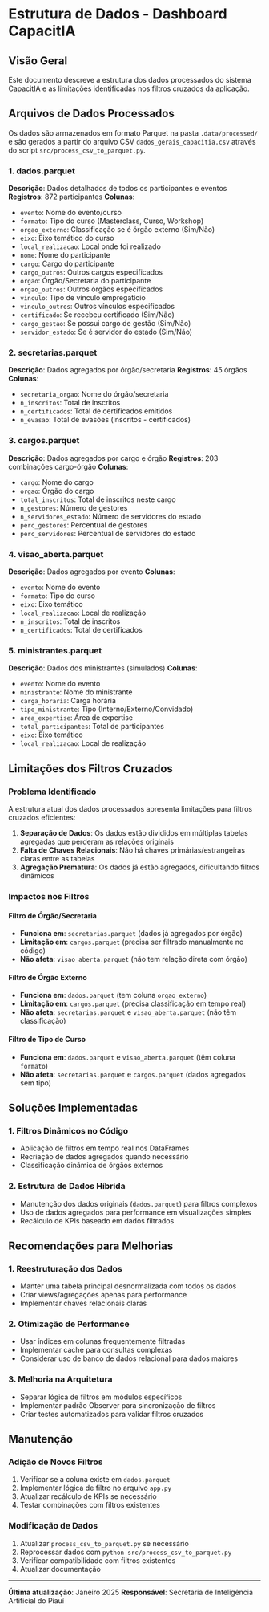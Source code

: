 # Estrutura de Dados - Dashboard CapacitIA

## Visão Geral

Este documento descreve a estrutura dos dados processados do sistema CapacitIA e as limitações identificadas nos filtros cruzados da aplicação.

## Arquivos de Dados Processados

Os dados são armazenados em formato Parquet na pasta `.data/processed/` e são gerados a partir do arquivo CSV `dados_gerais_capacitia.csv` através do script `src/process_csv_to_parquet.py`.

### 1. dados.parquet
**Descrição**: Dados detalhados de todos os participantes e eventos
**Registros**: 872 participantes
**Colunas**:
- `evento`: Nome do evento/curso
- `formato`: Tipo do curso (Masterclass, Curso, Workshop)
- `orgao_externo`: Classificação se é órgão externo (Sim/Não)
- `eixo`: Eixo temático do curso
- `local_realizacao`: Local onde foi realizado
- `nome`: Nome do participante
- `cargo`: Cargo do participante
- `cargo_outros`: Outros cargos especificados
- `orgao`: Órgão/Secretaria do participante
- `orgao_outros`: Outros órgãos especificados
- `vinculo`: Tipo de vínculo empregatício
- `vinculo_outros`: Outros vínculos especificados
- `certificado`: Se recebeu certificado (Sim/Não)
- `cargo_gestao`: Se possui cargo de gestão (Sim/Não)
- `servidor_estado`: Se é servidor do estado (Sim/Não)

### 2. secretarias.parquet
**Descrição**: Dados agregados por órgão/secretaria
**Registros**: 45 órgãos
**Colunas**:
- `secretaria_orgao`: Nome do órgão/secretaria
- `n_inscritos`: Total de inscritos
- `n_certificados`: Total de certificados emitidos
- `n_evasao`: Total de evasões (inscritos - certificados)

### 3. cargos.parquet
**Descrição**: Dados agregados por cargo e órgão
**Registros**: 203 combinações cargo-órgão
**Colunas**:
- `cargo`: Nome do cargo
- `orgao`: Órgão do cargo
- `total_inscritos`: Total de inscritos neste cargo
- `n_gestores`: Número de gestores
- `n_servidores_estado`: Número de servidores do estado
- `perc_gestores`: Percentual de gestores
- `perc_servidores`: Percentual de servidores do estado

### 4. visao_aberta.parquet
**Descrição**: Dados agregados por evento
**Colunas**:
- `evento`: Nome do evento
- `formato`: Tipo do curso
- `eixo`: Eixo temático
- `local_realizacao`: Local de realização
- `n_inscritos`: Total de inscritos
- `n_certificados`: Total de certificados

### 5. ministrantes.parquet
**Descrição**: Dados dos ministrantes (simulados)
**Colunas**:
- `evento`: Nome do evento
- `ministrante`: Nome do ministrante
- `carga_horaria`: Carga horária
- `tipo_ministrante`: Tipo (Interno/Externo/Convidado)
- `area_expertise`: Área de expertise
- `total_participantes`: Total de participantes
- `eixo`: Eixo temático
- `local_realizacao`: Local de realização

## Limitações dos Filtros Cruzados

### Problema Identificado
A estrutura atual dos dados processados apresenta limitações para filtros cruzados eficientes:

1. **Separação de Dados**: Os dados estão divididos em múltiplas tabelas agregadas que perderam as relações originais
2. **Falta de Chaves Relacionais**: Não há chaves primárias/estrangeiras claras entre as tabelas
3. **Agregação Prematura**: Os dados já estão agregados, dificultando filtros dinâmicos

### Impactos nos Filtros

#### Filtro de Órgão/Secretaria
- **Funciona em**: `secretarias.parquet` (dados já agregados por órgão)
- **Limitação em**: `cargos.parquet` (precisa ser filtrado manualmente no código)
- **Não afeta**: `visao_aberta.parquet` (não tem relação direta com órgão)

#### Filtro de Órgão Externo
- **Funciona em**: `dados.parquet` (tem coluna `orgao_externo`)
- **Limitação em**: `cargos.parquet` (precisa classificação em tempo real)
- **Não afeta**: `secretarias.parquet` e `visao_aberta.parquet` (não têm classificação)

#### Filtro de Tipo de Curso
- **Funciona em**: `dados.parquet` e `visao_aberta.parquet` (têm coluna `formato`)
- **Não afeta**: `secretarias.parquet` e `cargos.parquet` (dados agregados sem tipo)

## Soluções Implementadas

### 1. Filtros Dinâmicos no Código
- Aplicação de filtros em tempo real nos DataFrames
- Recriação de dados agregados quando necessário
- Classificação dinâmica de órgãos externos

### 2. Estrutura de Dados Híbrida
- Manutenção dos dados originais (`dados.parquet`) para filtros complexos
- Uso de dados agregados para performance em visualizações simples
- Recálculo de KPIs baseado em dados filtrados

## Recomendações para Melhorias

### 1. Reestruturação dos Dados
- Manter uma tabela principal desnormalizada com todos os dados
- Criar views/agregações apenas para performance
- Implementar chaves relacionais claras

### 2. Otimização de Performance
- Usar índices em colunas frequentemente filtradas
- Implementar cache para consultas complexas
- Considerar uso de banco de dados relacional para dados maiores

### 3. Melhoria na Arquitetura
- Separar lógica de filtros em módulos específicos
- Implementar padrão Observer para sincronização de filtros
- Criar testes automatizados para validar filtros cruzados

## Manutenção

### Adição de Novos Filtros
1. Verificar se a coluna existe em `dados.parquet`
2. Implementar lógica de filtro no arquivo `app.py`
3. Atualizar recálculo de KPIs se necessário
4. Testar combinações com filtros existentes

### Modificação de Dados
1. Atualizar `process_csv_to_parquet.py` se necessário
2. Reprocessar dados com `python src/process_csv_to_parquet.py`
3. Verificar compatibilidade com filtros existentes
4. Atualizar documentação

---

**Última atualização**: Janeiro 2025
**Responsável**: Secretaria de Inteligência Artificial do Piauí